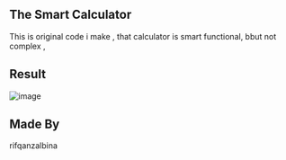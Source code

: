 ## The Smart Calculator
This is original code i make , that calculator is smart functional, bbut not complex , 

## Result
![image](https://github.com/rifqanzalbina/Amazing-Python-Project/assets/124742008/e3b9b0a5-91e6-40ec-935a-5125e53865db)

## Made By
rifqanzalbina
